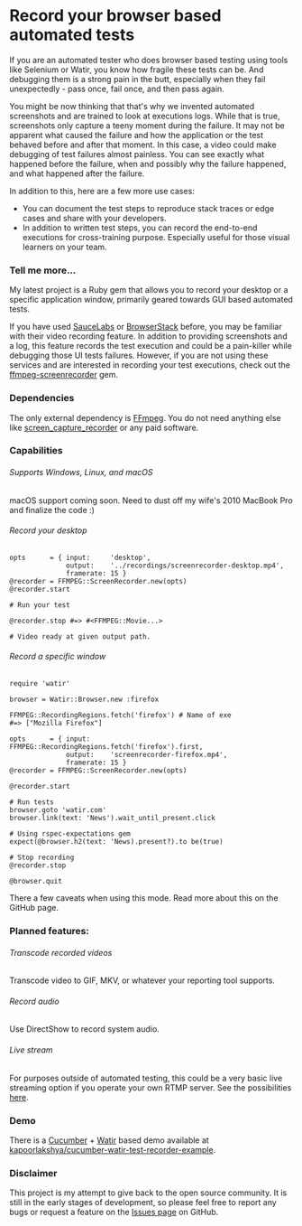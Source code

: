 # Record your browser based automated tests

If you are an automated tester who does browser based testing
using tools like Selenium or Watir, you know how fragile these tests can
be. And debugging them is a strong pain in the butt, especially
when they fail unexpectedly - pass once, fail once, and then pass
again.

You might be now thinking that that's why we invented automated screenshots
and are trained to look at executions logs. While that is true, screenshots
only capture a teeny moment during the failure. It may not be apparent what caused the failure
and how the application or the test behaved before and after that moment. In this case, a
video could make debugging of test failures almost painless. You can
see exactly what happened before the failure, when and possibly why the
failure happened, and what happened after the failure.

In addition to this, here are a few more use cases:

* You can document the test steps to reproduce stack traces or edge cases
and share with your developers.
* In addition to written test steps, you can record the end-to-end
executions for cross-training purpose. Especially useful for those visual
learners on your team.

### Tell me more...

My latest project is a Ruby gem that allows you to record your desktop
or a specific application window, primarily geared towards GUI based
automated tests.

If you have used [SauceLabs](https://saucelabs.com) or
[BrowserStack](https://www.browserstack.com/) before, you may be
familiar with their video recording feature. In addition to providing
screenshots and a log, this feature records the test execution and
could be a pain-killer while debugging those UI tests failures.
However, if you are not using these services and are interested
in recording your test executions, check out the [ffmpeg-screenrecorder](https://github.com/kapoorlakshya/ffmpeg-screenrecorder)
gem.

### Dependencies

The only external dependency is [FFmpeg](https://www.ffmpeg.org/). You
do not need anything else like [screen_capture_recorder](https://sourceforge.net/projects/screencapturer/)
or any paid software.

### Capabilities

###### Supports Windows, Linux, and macOS

macOS support coming soon. Need to dust off my wife's 2010 MacBook
Pro and finalize the code :)

###### Record your desktop

```
opts      = { input:     'desktop',
              output:    '../recordings/screenrecorder-desktop.mp4',
              framerate: 15 }
@recorder = FFMPEG::ScreenRecorder.new(opts)
@recorder.start

# Run your test

@recorder.stop #=> #<FFMPEG::Movie...>

# Video ready at given output path.
```

###### Record a specific window

```
require 'watir'

browser = Watir::Browser.new :firefox

FFMPEG::RecordingRegions.fetch('firefox') # Name of exe
#=> ["Mozilla Firefox"]

opts      = { input:     FFMPEG::RecordingRegions.fetch('firefox').first,
              output:    'screenrecorder-firefox.mp4',
              framerate: 15 }
@recorder = FFMPEG::ScreenRecorder.new(opts)

@recorder.start

# Run tests
browser.goto 'watir.com'
browser.link(text: 'News').wait_until_present.click

# Using rspec-expectations gem
expect(@browser.h2(text: 'News).present?).to be(true)

# Stop recording
@recorder.stop

@browser.quit
```

There a few caveats when using this mode. Read more about this
on the GitHub page.

### Planned features:

###### Transcode recorded videos

Transcode video to GIF, MKV, or whatever your reporting tool supports.

###### Record audio

Use DirectShow to record system audio.

###### Live stream

For purposes outside of automated testing, this could be a very basic
live streaming option if you operate your own RTMP server. See the
possibilities [here](https://trac.ffmpeg.org/wiki/StreamingGuide).

### Demo

There is a [Cucumber](https://github.com/cucumber/cucumber) +
[Watir](https://github.com/watir/watir) based demo available at
[kapoorlakshya/cucumber-watir-test-recorder-example](https://github.com/kapoorlakshya/cucumber-watir-test-recorder-example).

### Disclaimer

This project is my attempt to give back to the open source
community. It is still in the early stages of development, so please
feel free to report any bugs or request a feature on the
[Issues page](https://github.com/kapoorlakshya/ffmpeg-screenrecorder/issues) on GitHub.